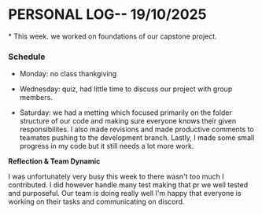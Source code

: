 <h1>PERSONAL LOG-- 19/10/2025</h1>
* This week. we worked on foundations of our capstone project. 
<h3> Schedule</h3>

- Monday: no class thankgiving

- Wednesday: quiz, had little time to discuss our project with group members.

- Saturday: we had a metting which focused primarily on the folder structure of our code and making sure everyone knows their given responsibilites. I also made revisions and made productive comments to teamates pushing to the development branch. Lastly, I made some small progress in my code but it still needs a lot more work. 

**Reflection & Team Dynamic**

I was unfortunately very busy this week to there wasn't too much I contributed. I did however handle many test making that pr we well tested and purposeful. Our team is doing really well I'm happy that everyone is working on their tasks and communicating on discord.
